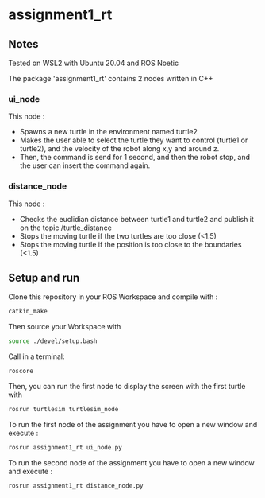 # assignment1_rt

## Notes 

Tested on WSL2 with Ubuntu 20.04 and ROS Noetic

The package 'assignment1_rt' contains 2 nodes written in C++

### ui_node

This node :
- Spawns a new turtle in the environment named turtle2
- Makes the user able to select the turtle they want to control (turtle1 or turtle2), and the velocity of the robot along x,y and around z.
- Then, the command is send for 1 second, and then the robot stop, and the user can insert the command again. 


### distance_node

This node : 
- Checks the euclidian distance between turtle1 and turtle2 and publish it on the topic /turtle_distance
- Stops the moving turtle if the two turtles are too close (<1.5)
- Stops the moving turtle if the position is too close to the boundaries (<1.5)


## Setup and run

Clone this repository in your ROS Workspace and compile with : 

```bash
catkin_make
```

Then source your Workspace with

```bash
source ./devel/setup.bash
```

Call in a terminal:

```bash
roscore
``` 

Then, you can run the first node to display the screen with the first turtle with

```bash
rosrun turtlesim turtlesim_node 
```

To run the first node of the assignment you have to open a new window and execute : 

```bash
rosrun assignment1_rt ui_node.py
```
To run the second node of the assignment you have to open a new window and execute : 

```bash
rosrun assignment1_rt distance_node.py
```
